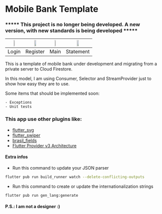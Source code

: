 # Mobile Bank Template

### ***** This project is no longer being developed. A new version, with new standards is being developed *****

|  <img src='http://wilkeroliveira.cloudapp.net/mwmobile/bank-cards-01.png' width="30%" /> |  <img src='http://wilkeroliveira.cloudapp.net/mwmobile/bank-cards-02.png' width="30%" /> |  <img src='http://wilkeroliveira.cloudapp.net/mwmobile/bank-cards-03.png' width="30%" /> |  <img src='http://wilkeroliveira.cloudapp.net/mwmobile/bank-cards-04.png' width="30%" /> |
| :------------: | :------------: | :------------: | :------------: |
| Login |  Register | Main  | Statement  |


This is a template of mobile bank under development and migrating from a private server to Cloud Firestore.

In this model, I am using Consumer, Selector and StreamProvider just to show how easy they are to use.

Some items that should be implemented soon:

    - Exceptions
    - Unit tests

### This app use other plugins like:

- [flutter_svg](https://pub.dev/packages/flutter_svg)
- [flutter_swiper](https://pub.dev/packages/flutter_swiper)
- [brasil_fields](https://pub.dev/packages/brasil_fields)
- [Flutter Provider v3 Architecture](https://medium.com/flutter-community/flutter-provider-v3-architecture-using-proxyprovider-for-injection-62cf5c58ea52)


#### Extra infos

* Run this command to update your JSON parser
```sh
flutter pub run build_runner watch --delete-conflicting-outputs
```
* Run this command to create or update the internationalization strings
```sh
flutter pub run gen_lang:generate
```

#### P.S.: I am not a designer :)
